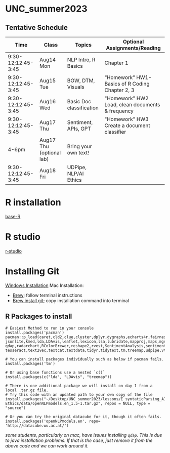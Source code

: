 # UNC_summer2023

## Tentative Schedule

| Time                   | Class                       | Topics                       |  Optional Assignments/Reading                     |  
|------------------------|-----------------------------|------------------------------|---------------------------------------------------|
| 9:30-12;12:45-3:45     | Aug14 Mon                   | NLP Intro, R Basics          | Chapter 1                                         |  
| 9:30-12;12:45-3:45     | Aug15 Tue                   | BOW, DTM, Visuals            |  “Homework” HW1-Basics of R Coding Chapter 2, 3   |   
| 9:30-12;12:45-3:45     | Aug16 Wed                   | Basic Doc classification     |  "Homework" HW2 Load, clean documents & frequency |   
| 9:30-12;12:45-3:45     | Aug17 Thu                   | Sentiment, APIs, GPT         |  "Homework" HW3 Create a document classifier      | 
| 4-6pm                  | Aug17 Thu (optional lab)    | Bring your own text!         |                                                   |  
| 9:30-12;12:45-3:45     | Aug18 Fri                   | UDPipe, NLP/AI Ethics        |                                                   |  

# R installation
[base-R](https://cran.r-project.org/)

# R studio
[r-studio](https://posit.co/download/rstudio-desktop/)

# Installing Git
[Windows Installation](https://git-scm.com/download/win)
Mac Installation:
 - [Brew](https://brew.sh/); follow terminal instructions
 - [Brew install git](https://git-scm.com/download/mac); copy installation command into terminal

## R Packages to install

```
# Easiest Method to run in your console
install.packages('pacman')
pacman::p_load(caret,cld2,clue,cluster,dplyr,dygraphs,echarts4r,fairness,ggplot2,ggthemes,ggwordcloud,glmnet,googleLanguageR,httr,hunspell,
jsonlite,kmed,lda,LDAvis,leaflet,lexicon,lsa,lubridate,mapproj,maps,mgsub,MLmetrics,ModelMetrics,openNLP,plotrix,plyr,pROC,
qdap,radarchart,RColorBrewer,reshape2,rvest,SentimentAnalysis,sentimentr,skmeans,spelling,stringi,stringr,
tesseract,text2vec,textcat,textdata,tidyr,tidytext,tm,treemap,udpipe,vtreat,wordcloud,wordcloud2,xts,yardstick,zoo)

# You can install packages individually such as below if pacman fails.
install.packages('tm')

# Or using base functions use a nested `c()`
install.packages(c("lda", "LDAvis", "treemap"))

```

```
# There is one additional package we will install on day 1 from a local .tar.gz file.
# Try this code with an updated path to your own copy of the file
install.packages("~/Desktop/UNC_summer2023/lessons/E_syntaticParsing_AI-Ethics/data/openNLPmodels.en_1.5-1.tar.gz", repos = NULL, type = "source")

# Or you can try the original datacube for it, though it often fails.
install.packages('openNLPmodels.en', repo= 'http://datacube.wu.ac.at/')
```

*some students, particularly on mac, have issues installing `qdap`.  This is due to java installation problems.  If that is the case, just remove it from the above code and we can work around it.*
